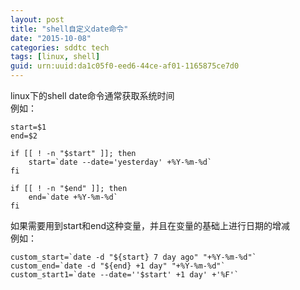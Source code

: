 ```yaml
---
layout: post
title: "shell自定义date命令"
date: "2015-10-08"
categories: sddtc tech
tags: [linux, shell]
guid: urn:uuid:da1c05f0-eed6-44ce-af01-1165875ce7d0
---
```


linux下的shell date命令通常获取系统时间  
例如：  

```vim
start=$1
end=$2

if [[ ! -n "$start" ]]; then
    start=`date --date='yesterday' +%Y-%m-%d`
fi

if [[ ! -n "$end" ]]; then
    end=`date +%Y-%m-%d`
fi

```

如果需要用到start和end这种变量，并且在变量的基础上进行日期的增减  
例如：  

```vim
custom_start=`date -d "${start} 7 day ago" "+%Y-%m-%d"`
custom_end=`date -d "${end} +1 day" "+%Y-%m-%d"`
custom_start1=`date --date=''$start' +1 day' +'%F'`
```  
